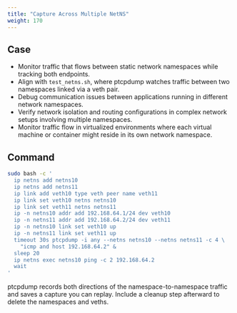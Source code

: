 ```yaml
---
title: "Capture Across Multiple NetNS"
weight: 170
---
```


## Case

- Monitor traffic that flows between static network namespaces while tracking both endpoints.
- Align with `test_netns.sh`, where ptcpdump watches traffic between two namespaces linked via a veth pair.
- Debug communication issues between applications running in different network namespaces.
- Verify network isolation and routing configurations in complex network setups involving multiple namespaces.
- Monitor traffic flow in virtualized environments where each virtual machine or container might reside in its own network namespace.

## Command

```bash
sudo bash -c '
  ip netns add netns10
  ip netns add netns11
  ip link add veth10 type veth peer name veth11
  ip link set veth10 netns netns10
  ip link set veth11 netns netns11
  ip -n netns10 addr add 192.168.64.1/24 dev veth10
  ip -n netns11 addr add 192.168.64.2/24 dev veth11
  ip -n netns10 link set veth10 up
  ip -n netns11 link set veth11 up
  timeout 30s ptcpdump -i any --netns netns10 --netns netns11 -c 4 \
    "icmp and host 192.168.64.2" &
  sleep 20
  ip netns exec netns10 ping -c 2 192.168.64.2
  wait
'
```

ptcpdump records both directions of the namespace-to-namespace traffic and 
saves a capture you can replay. Include a cleanup step afterward to 
delete the namespaces and veths.

